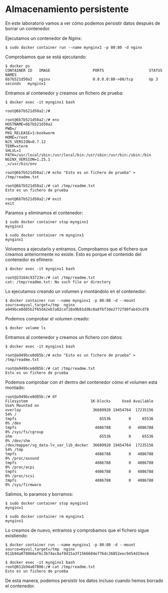 # Almacenamiento persistente

En este laboratorio vamos a ver cómo podemos persistir datos después de borrar un contenedor.

Ejecutamos un contenedor de Nginx:

    $ sudo docker container run --name mynginx1 -p 80:80 -d nginx

Comprobamos que se está ejecutando:

    $ docker ps
    CONTAINER ID   IMAGE                   PORTS                    STATUS         NAMES
    6b7b521d50a2   nginx                   0.0.0.0:80->80/tcp       Up 3 seconds   mynginx1

Entramos al contenedor y creamos un fichero de prueba:

    $ docker exec -it mynginx1 bash
    
    root@6b7b521d50a2:/# 
    
    root@6b7b521d50a2:/# env
    HOSTNAME=6b7b521d50a2
    PWD=/
    PKG_RELEASE=1~bookworm
    HOME=/root
    NJS_VERSION=0.7.12
    TERM=xterm
    SHLVL=1
    PATH=/usr/local/sbin:/usr/local/bin:/usr/sbin:/usr/bin:/sbin:/bin
    NGINX_VERSION=1.25.1
    _=/usr/bin/env
    
    root@6b7b521d50a2:/# echo "Esto es un fichero de prueba" > /tmp/readme.txt
    
    root@6b7b521d50a2:/# cat /tmp/readme.txt
    Esto es un fichero de prueba
    
    root@6b7b521d50a2:/# exit
    exit

Paramos y eliminamos el contenedor:

    $ sudo docker container stop mynginx1
    mynginx1
    
    $ sudo docker container rm mynginx1
    mynginx1

Volvemos a ejecutarlo y entramos. Comprobamos que el fichero que creamos anteriormente no existe. Esto es porque el contenido del contenedor es efímero:
    
    $ docker exec -it mynginx1 bash
    
    root@23164c93723e:/# cat /tmp/readme.txt
    cat: /tmp/readme.txt: No such file or directory

Lo ejecutamos creando un volumen y montándolo en el contenedor:

    $ docker container run --name mynginx1 -p 80:80 -d --mount source=myvol,target=/tmp  nginx
    a949bce0d85b2f65d42eb7a02caf20a9b81dd6c0a8f6f3de2772f80fab43cd78

Podemos comprobar el volumen creado:

	$ docker volume ls

Entramos al contenedor y creamos un fichero con datos:

    $ docker exec -it mynginx1 bash

    root@a949bce0d85b:/# echo "Esto es un fichero de prueba" > /tmp/readme.txt
    
    root@a949bce0d85b:/# cat /tmp/readme.txt
    Esto es un fichero de prueba

Podemos comprobar con `df` dentro del contenedor cómo el volumen está montado:

    root@a949bce0d85b:/# df
    Filesystem                            1K-blocks     Used Available Use% Mounted on
    overlay                                36689920 19454764  17235156  54% /
    tmpfs                                     65536        0     65536   0% /dev
    tmpfs                                   4086788        0   4086788   0% /sys/fs/cgroup
    shm                                       65536        0     65536   0% /dev/shm
    /dev/mapper/vg_data-lv_var_lib_docker  36689920 19454764  17235156  54% /tmp
    tmpfs                                   4086788        0   4086788   0% /proc/asound
    tmpfs                                   4086788        0   4086788   0% /proc/acpi
    tmpfs                                   4086788        0   4086788   0% /proc/scsi
    tmpfs                                   4086788        0   4086788   0% /sys/firmware

Salimos, lo paramos y borramos:

    $ sudo docker container stop mynginx1
    mynginx1
    
    $ sudo docker container rm mynginx1
    mynginx1

Lo creamos de nuevo, entramos y comprobamos que el fichero sigue existiendo:

	$ docker container run --name mynginx1 -p 80:80 -d --mount source=myvol,target=/tmp  nginx
	011b94a078066af6c3b74ac8af0d15a3f1566604e776dc36852eec9454d19ec6
    
	$ docker exec -it mynginx1 bash
	root@011b94a07806:/# cat /tmp/readme.txt 
	Esto es un fichero de prueba

De esta manera, podemos persistir los datos incluso cuando hemos borrado el contenedor.
